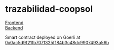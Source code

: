 # trazabilidad-coopsol

[Frontend](https://github.com/ACDI-Argentina/trazabilidad-coopsol-frontend)  
[Backend](https://github.com/ACDI-Argentina/trazabilidad-coopsol-backend)

Smart contract deployed on Goerli at [0x0ac5d9f21fb7071325f184b3c48dc9907493a56b](https://goerli.etherscan.io/address/0x0ac5d9f21fb7071325f184b3c48dc9907493a56b)
